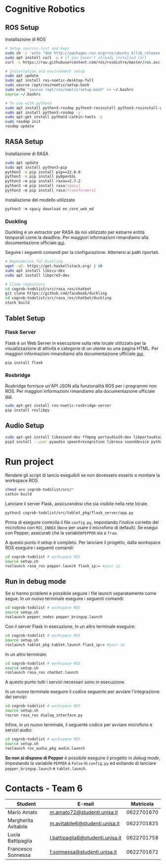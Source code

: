 # Cognitive Robotics

## ROS Setup

Installazione di ROS

```bash
# Setup sources.list and keys
sudo sh -c 'echo "deb http://packages.ros.org/ros/ubuntu $(lsb_release -sc) main" > /etc/apt/sources.list.d/ros-latest.list'
sudo apt install curl -y # if you haven't already installed curl
curl -s https://raw.githubusercontent.com/ros/rosdistro/master/ros.asc | sudo apt-key add -

# Installation and environment setup
sudo apt update
sudo apt install ros-noetic-desktop-full
sudo source /opt/ros/noetic/setup.bash
sudo echo "source /opt/ros/noetic/setup.bash" >> ~/.bashrc
source ~/.bashrc

# To use with python3
sudo apt install python3-rosdep python3-rosinstall python3-rosinstall-generator python3-wstool build-essential -y
sudo apt install python3-rosdep -y
sudo apt-get install python3-catkin-tools -y
sudo rosdep init
rosdep update
```



## RASA Setup

Installazione di RASA

```bash
sudo apt update
sudo apt install python3-pip
python3 -m pip install pip==22.0.0
python3 -m pip install pyOpenSSL
python3 –m pip install rasa==2.7.2
python3 –m pip install rasa[spacy]
python3 –m pip install rasa[transformers]
```

Installazione del modello utilizzato

```
python3 -m spacy download en_core_web_md
```



### Duckling

Duckling è un extractor per RASA da noi utilizzato per estrarre entità temporali come la deadline. Per maggiori informazioni rimandiamo alla documentazione ufficiale [qui](https://rasa.com/docs/rasa/2.x/components#ducklingentityextractor).

Seguire i seguenti comandi per la configurazione. Attenersi ai path riportati.

```bash
# Dependecies for Duckling
wget -qO- https://get.haskellstack.org/ | sh 
sudo apt install libicu-dev
sudo apt install libpcre3-dev

# Clone repository
cd cogrob-todolist/src/rasa_ros/chatbot 
git clone https://github.com/facebook/duckling
cd cogrob-todolist/src/rasa_ros/chatbot/duckling
stack build
```



## Tablet Setup

### Flask Server

Flask è un Web Server in esecuzione sulla rete locale utilizzato per la visualizzazione di attività e categorie di un utente su una pagina HTML. Per maggiori informazioni rimandiamo alla documentazione ufficiale [qui](https://flask.palletsprojects.com/en/2.2.x/).

```
pip install flask
```



### Rosbridge 

Rosbridge fornisce un'API JSON alla funzionalità ROS per i programmi non ROS. Per maggiori informazioni rimandiamo alla documentazione ufficiale [qui](http://wiki.ros.org/rosbridge_suite).

```bash
sudo apt-get install ros-noetic-rosbridge-server
pip install roslibpy
```



## Audio Setup

```bash
sudo apt-get install libasound-dev ffmpeg portaudio19-dev libportaudio2 libportaudiocpp0
pip3 install --user pyaudio speechrecognition librosa sounddevice python_speech_features scipy
```



# Run project

Rendere gli script di lancio eseguibili se non dovessero esserlo e montare la workspace ROS

```bash
chmod u+x cogrob-todolist/src/*
catkin build
```

Lanciare il server Flask, assicurandosi che sia visibile nella rete locale.

```bash
python3 cogrob-todolist/src/tablet_pkg/flask_server/app.py
```

Prima di eseguire controlla il file `config.py`, impostando l'indice corretto del microfono con `MIC_INDEX` (`None` per usare il microfono di default). Se esegui con Pepper, assicurati che la variabile`PEPPER` sia a `True`.

A questo punto il setup è completo. Per lanciare il progetto, dalla workspace ROS eseguire i seguenti comandi:

```bash
cd cogrob-todolist # workspace ROS
source setup.sh
roslaunch rasa_ros pepper.launch flask_ip:= #your ip
```



## Run in debug mode

Se si hanno problemi è possibile seguire i file launch separatamente come segue. In un nuovo terminale eseguire i seguenti comandi: 

```bash
cd cogrob-todolist # workspace ROS
source setup.sh
roslaunch pepper_nodes pepper_bringup.launch
```

Con il server Flask in esecuzione, In un altro terminale eseguire:

```bash
cd cogrob-todolist # workspace ROS
source setup.sh
roslaunch tablet_pkg tablet.launch flask_ip:= #your ip
```

In un altro terminale: 

```bash
cd cogrob-todolist # workspace ROS
source setup.sh
roslaunch rasa_ros chatbot.launch
```

A questo punto tutti i servizi necessari sono in esecuzione.

In un nuovo terminale eseguire il codice seguente per avviare l'integrazione dei servizi:

```bash
cd cogrob-todolist # workspace ROS
source setup.sh
rosrun rasa_ros dialog_interface.py
```

Infine, in un nuovo terminale, il seguente codice per avviare microfono e servizi audio:

```bash
cd cogrob-todolist # workspace ROS
source setup.sh
roslaunch ros_audio_pkg audio.launch
```

**Se non si dispone di Pepper** è possibile eseguire il progetto in *debug mode*, impostando la variabile `PEPPER` a `False` in `config.py` ed evitando di lanciare `pepper_bringup.launch` e `tablet.launch`.



# Contacts - Team 6

| Student            | E-mail | Matricola |
| ------------------ | ------ | --------- |
| Mario Amato        | m.amato72@studenti.unisa.it | 0622701670 |
| Margherita Avitabile   | m.avitabile6@studenti.unisa.it | 0622701825 |
| Lucia Battipaglia| l.battipaglia6@studenti.unisa.it | 0622701758 |
| Francesco Sonnessa | f.sonnessa@studenti.unisa.it | 0622701672 |